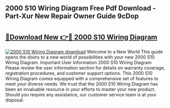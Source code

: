## 2000 S10 Wiring Diagram Free Pdf Download - Part-Xur New Repair Owner Guide 9cDop

# <h2><a href="http://dfk34d.blite.top/?on=2000+S10+Wiring+Diagram">🔗Download New 👉🔴 2000 S10 Wiring Diagram</a></h2>

[![2000 S10 Wiring Diagram download](https://i.imgur.com/lujVjoI.png)](http://dfk34d.blite.top/?on=2000+S10+Wiring+Diagram)
Welcome to a New World This guide opens the doors to a new world of possibilities with your new 2000 S10 Wiring Diagram. Important User Information 2000 S10 Wiring Diagram Please review the user information section for details on warranty coverage, registration procedures, and customer support options. This 2000 S10 Wiring Diagram comes equipped with a comprehensive set of features to meet your diverse needs. We trust that the 2000 S10 Wiring Diagram has been an invaluable resource in your efforts to master your new product. Should you require any assistance, our customer service team is at your disposal.
